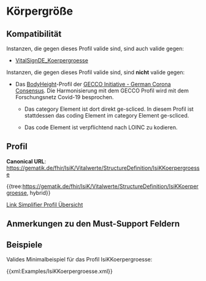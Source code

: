 # Körpergröße

## Kompatibilität

Instanzen, die gegen dieses Profil valide sind, sind auch valide gegen:

* [VitalSignDE_Koerpergroesse](http://fhir.de/StructureDefinition/observation-de-vitalsign-koerpergroesse)

Instanzen, die gegen dieses Profil valide sind, sind **nicht** valide gegen:

* Das [BodyHeight](https://www.netzwerk-universitaetsmedizin.de/fhir/StructureDefinition/body-height)-Profil der [GECCO Initiative - German Corona Consensus](https://simplifier.net/forschungsnetzcovid-19). Die Harmonisierung mit dem GECCO Profil wird mit dem Forschungsnetz Covid-19 besprochen.

  * Das category Element ist dort direkt ge-scliced. In diesem Profil ist stattdessen das coding Element im category Element ge-scliced.

  * Das code Element ist verpflichtend nach LOINC zu kodieren.


## Profil

**Canonical URL**: https://gematik.de/fhir/IsiK/Vitalwerte/StructureDefinition/IsiKKoerpergroesse

{{tree:https://gematik.de/fhir/IsiK/Vitalwerte/StructureDefinition/IsiKKoerpergroesse, hybrid}}

[Link Simplifier Profil Übersicht](https://gematik.de/fhir/IsiK/Vitalwerte/StructureDefinition/IsiKKoerpergroesse)

## Anmerkungen zu den Must-Support Feldern

## Beispiele

Valides Minimalbeispiel für das Profil IsiKKoerpergroesse:

{{xml:Examples/IsiKKoerpergroesse.xml}}
